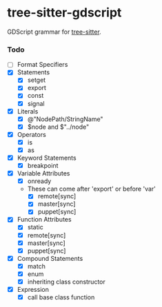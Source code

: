 tree-sitter-gdscript
==================

GDScript grammar for [tree-sitter][].

### Todo

- [ ] Format Specifiers
- [X] Statements
  - [X] setget
  - [X] export
  - [X] const
  - [X] signal
- [X] Literals
  - [X] @"NodePath/StringName"
  - [X] $node and $"../node"
- [X] Operators
  - [X] is
  - [X] as
- [X] Keyword Statements
  - [X] breakpoint
- [X] Variable Attributes
  - [X] onready
  - These can come after 'export' or before 'var'
    - [X] remote[sync]
    - [X] master[sync]
    - [X] puppet[sync]
- [X] Function Attributes
  - [X] static
  - [X] remote[sync]
  - [X] master[sync]
  - [X] puppet[sync]
- [X] Compound Statements
  - [X] match
  - [X] enum
  - [X] inheriting class constructor
- [X] Expression
  - [X] call base class function

[tree-sitter]: https://github.com/tree-sitter/tree-sitter
